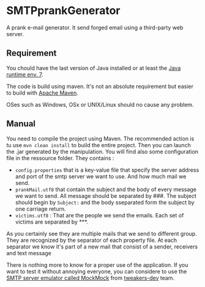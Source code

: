 # SMTPprankGenerator
A prank e-mail generator.
It send forged email using a third-party web server.
## Requirement
You chould have the last version of Java installed or at least the [Java runtime env. 7](https://www.java.com/fr/download/faq/release_dates.xml).

The code is build using maven. It's not an absolute requirement but easier to build with [Apache Maven](https://maven.apache.org/).

OSes such as Windows, OSx or UNIX/Linux should no cause any problem.
## Manual
You need to compile the project using Maven. The recommended action is tu use `mvn clean install` to build the entire project.
Then you can launch the .jar generated by the manipulation.
You will find also some configuration file in the ressource folder.
They contains :
- `config.properties` that is a key-value file that specify the server address and port of the smtp server we want to use. And how much mail we send.
- `prankMail.utf8` that contain the subject and the body of every message we want to send. All message should be separated by \###. The subject should begin by `Subject:` and the body sseparated form the subject by one carriage return.
- `victims.utf8` : That are the people we send the emails. Each set of victims are separated by ***.

As you certainly see they are multiple mails that we send to different group. They are recognized by the separator of each property file. At each separator we know it's part of a new mail that consist of a sender, receivers and text message

There is nothing more to know for a proper use of the application.
If you want to test it without annoying everyone, you can considere to use the [SMTP server emulator called MockMock](https://github.com/tweakers-dev/MockMock) from [tweakers-dev](https://github.com/tweakers-dev) team.
